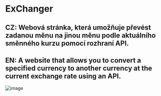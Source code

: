 # ExChanger
CZ:
Webová stránka, která umožňuje převést zadanou měnu na jinou měnu podle aktuálního směnného kurzu pomocí rozhraní API.
----------------------------------------------------------------------------------------------------------------------
EN:
A website that allows you to convert a specified currency to another currency at the current exchange rate using an API.
----------------------------------------------------------------------------------------------------------------------

![image](https://user-images.githubusercontent.com/59512637/149562211-585f9880-63d3-47e1-b87f-1aae329d407a.png)
